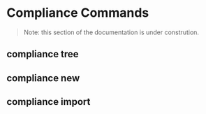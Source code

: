 # Compliance Commands

> Note: this section of the documentation is under constrution.

## compliance tree

## compliance new

## compliance import
